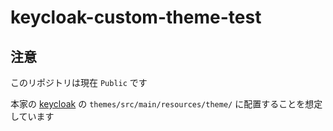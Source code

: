 # keycloak-custom-theme-test

## 注意
このリポジトリは現在 `Public` です

本家の [keycloak](https://github.com/keycloak/keycloak) の `themes/src/main/resources/theme/` に配置することを想定しています

